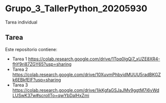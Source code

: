 # Grupo_3_TallerPython_20205930
Tarea individual

## Tarea
Este repositorio contiene:
- Tarea 1 https://colab.research.google.com/drive/1Tpq0lgQi7_xUZE8XR4-fhY9ri87ZGY65?usp=sharing
- Tarea 2 https://colab.research.google.com/drive/10XuvmPhbyidMUUU5radBKGZk6EBkfElF?usp=sharing
- Tarea 3 https://colab.research.google.com/drive/1ikKgfaGSJaJMv9ggtM7i6vWdLUSwK37w#scrollTo=qwYbDalHxZmi
